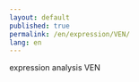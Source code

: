 ```yaml
---
layout: default
published: true
permalink: /en/expression/VEN/
lang: en
---
```


expression analysis VEN
